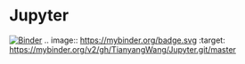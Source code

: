 # Jupyter
[![Binder](https://mybinder.org/badge.svg)](https://mybinder.org/v2/gh/TianyangWang/Jupyter.git/master)
.. image:: https://mybinder.org/badge.svg :target: https://mybinder.org/v2/gh/TianyangWang/Jupyter.git/master
